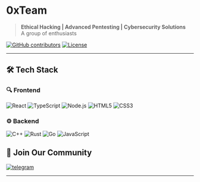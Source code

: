 # 0xTeam

> **Ethical Hacking | Advanced Pentesting | Cybersecurity Solutions**  
> A group of enthusiasts

[![GitHub contributors](https://img.shields.io/github/contributors/0x-Team/ClipByte)](https://github.com/0x-Team)
[![License](https://img.shields.io/badge/license-MIT-red)](LICENSE)

---

## 🛠 Tech Stack

### 🔍 Frontend
![React](https://img.shields.io/badge/React-20232A?style=for-the-badge&logo=react&color=4A4A4A)
![TypeScript](https://img.shields.io/badge/TypeScript-007ACC?style=for-the-badge&logo=typescript&color=4A4A4A)
![Node.js](https://img.shields.io/badge/Node.js-43853D?style=for-the-badge&logo=node.js&color=4A4A4A)
![HTML5](https://img.shields.io/badge/HTML5-E34F26?style=for-the-badge&logo=html5&color=4A4A4A)
![CSS3](https://img.shields.io/badge/CSS3-1572B6?style=for-the-badge&logo=css3&color=4A4A4A)

### ⚙ Backend
![C++](https://img.shields.io/badge/C++-00599C?style=for-the-badge&logo=c%2B%2B&color=4A4A4A)
![Rust](https://img.shields.io/badge/Rust-000000?style=for-the-badge&logo=rust&color=4A4A4A)
![Go](https://img.shields.io/badge/Go-00ADD8?style=for-the-badge&logo=go&color=4A4A4A)
![JavaScript](https://img.shields.io/badge/JavaScript-F7DF1E?style=for-the-badge&logo=javascript&color=4A4A4A)

## 🤝 Join Our Community

 [![telegram](https://img.shields.io/badge/Telegram-2CA5E0?style=for-the-badge&logo=telegram&color=4A4A4A)](https://t.me/zerox_team)

---
